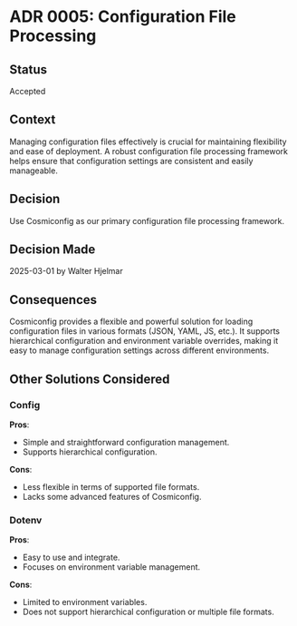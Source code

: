# ADR 0005: Configuration File Processing

## Status
Accepted

## Context
Managing configuration files effectively is crucial for maintaining flexibility and ease of deployment. A robust configuration file processing framework helps ensure that configuration settings are consistent and easily manageable.

## Decision
Use Cosmiconfig as our primary configuration file processing framework.

## Decision Made
2025-03-01 by Walter Hjelmar

## Consequences
Cosmiconfig provides a flexible and powerful solution for loading configuration files in various formats (JSON, YAML, JS, etc.). It supports hierarchical configuration and environment variable overrides, making it easy to manage configuration settings across different environments.

## Other Solutions Considered

### Config
**Pros**:
- Simple and straightforward configuration management.
- Supports hierarchical configuration.

**Cons**:
- Less flexible in terms of supported file formats.
- Lacks some advanced features of Cosmiconfig.

### Dotenv
**Pros**:
- Easy to use and integrate.
- Focuses on environment variable management.

**Cons**:
- Limited to environment variables.
- Does not support hierarchical configuration or multiple file formats.
